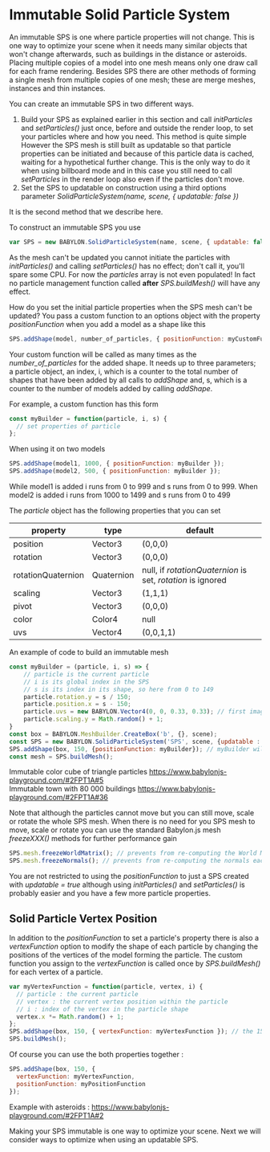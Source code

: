 # Immutable Solid Particle System
An immutable SPS is one where particle properties will not change. This is one way to optimize your scene when it needs many similar objects that won't change afterwards, such as buildings in the distance or asteroids. Placing multiple copies of a model into one mesh means only one draw call for each frame rendering. Besides SPS there are other methods of forming a single mesh from multiple copies of one mesh; these are merge meshes, instances and thin instances.

You can create an immutable SPS in two different ways.

1. Build your SPS as explained earlier in this section and call  *initParticles* and *setParticles()* just once, before and outside the render loop, to set your particles where and how you need. This method is quite simple However the SPS mesh is still built as updatable so that particle properties can be initiated and because of this particle data is cached, waiting for a hypothetical further change. This is the only way to do it when using billboard mode and in this case you still need to call *setParticles* in the render loop also even if the particles don't move.
2. Set the SPS to updatable on construction using a third options parameter *SolidParticleSystem(name, scene, { updatable: false })* 

It is the second method that we describe here.

To construct an immutable SPS you use
```javascript
var SPS = new BABYLON.SolidParticleSystem(name, scene, { updatable: false });
```

As the mesh can't be updated you cannot initiate the particles with *initParticles()* and calling *setParticles()* has no effect; don't call it, you'll spare some CPU. For now the *particles* array is not even populated!  In fact no particle management function called **after** *SPS.buildMesh()* will have any effect.  

How do you set the initial particle properties when the SPS mesh can't be updated? You pass a custom function to an options object with the property *positionFunction* when you add a model as a shape like this

```javascript
SPS.addShape(model, number_of_particles, { positionFunction: myCustomFunction });
```

Your custom function will be called as many times as the *number_of_particles* for the added shape. It needs up to three parameters;  a particle object, an index, i, which is a counter to the total number of shapes that have been added by all calls to *addShape* and, s, which is a counter to the number of models added by calling *addShape*.

For example, a custom function has this form

```javascript
const myBuilder = function(particle, i, s) {
  // set properties of particle
};
```

When using it on two models

```javascript
SPS.addShape(model1, 1000, { positionFunction: myBuilder });
SPS.addShape(model2, 500, { positionFunction: myBuilder });
```

While model1 is added i runs from 0 to 999 and s runs from 0 to 999.
When model2 is added i runs from 1000 to 1499 and s runs from 0 to 499

The _particle_ object has the following properties that you can set

| property           | type       | default                                                     |
| ------------------ | ---------- | ----------------------------------------------------------- |
| position           | Vector3    | (0,0,0)                                                     |
| rotation           | Vector3    | (0,0,0)                                                     |
| rotationQuaternion | Quaternion | null, if _rotationQuaternion_ is set, _rotation_ is ignored |
| scaling            | Vector3    | (1,1,1)                                                     |
| pivot              | Vector3    | (0,0,0)                                                     |
| color              | Color4     | null                                                        |
| uvs                | Vector4    | (0,0,1,1)                                                   |

An example of code to build an immutable mesh
```javascript
const myBuilder = (particle, i, s) => {
    // particle is the current particle
    // i is its global index in the SPS
    // s is its index in its shape, so here from 0 to 149
    particle.rotation.y = s / 150;
    particle.position.x = s - 150;
    particle.uvs = new BABYLON.Vector4(0, 0, 0.33, 0.33); // first image from an atlas
    particle.scaling.y = Math.random() + 1;
}
const box = BABYLON.MeshBuilder.CreateBox('b', {}, scene);
const SPS = new BABYLON.SolidParticleSystem('SPS', scene, {updatable : false});
SPS.addShape(box, 150, {positionFunction: myBuilder}); // myBuilder will be called for each of the 150 boxes
const mesh = SPS.buildMesh();
```

Immutable color cube of triangle particles  https://www.babylonjs-playground.com/#2FPT1A#5  
Immutable town with 80 000 buildings https://www.babylonjs-playground.com/#2FPT1A#36

Note that although the particles cannot move but you can still move, scale or rotate the whole SPS mesh. When there is no need for you SPS mesh to move, scale or rotate you can use the standard Babylon.js mesh _freezeXXX()_ methods for further performance gain

```javascript
SPS.mesh.freezeWorldMatrix(); // prevents from re-computing the World Matrix each frame
SPS.mesh.freezeNormals(); // prevents from re-computing the normals each frame
```

You are not restricted to using the *positionFunction* to just a SPS created with *updatable = true* although using *initParticles()* and *setParticles()* is probably easier and you have a few more particle properties.

## Solid Particle Vertex Position
In addition to the *positionFunction* to set a particle's property there is also a *vertexFunction* option to modify the shape of each particle by changing the positions of the vertices of the model forming the particle. The custom function you assign to the *vertexFunction* is called once by *SPS.buildMesh()* for each vertex of a particle.

```javascript
var myVertexFunction = function(particle, vertex, i) {
  // particle : the current particle
  // vertex : the current vertex position within the particle
  // i : index of the vertex in the particle shape
  vertex.x *= Math.random() + 1;
};
SPS.addShape(box, 150, { vertexFunction: myVertexFunction }); // the 150 boxes will have their vertices moved randomly
SPS.buildMesh();
```

Of course you can use the both properties together :

```javascript
SPS.addShape(box, 150, {
  vertexFunction: myVertexFunction,
  positionFunction: myPositionFunction
});
```

Example with asteroids : https://www.babylonjs-playground.com/#2FPT1A#2

Making your SPS immutable is one way to optimize your scene. Next we will consider ways to optimize when using an updatable SPS.